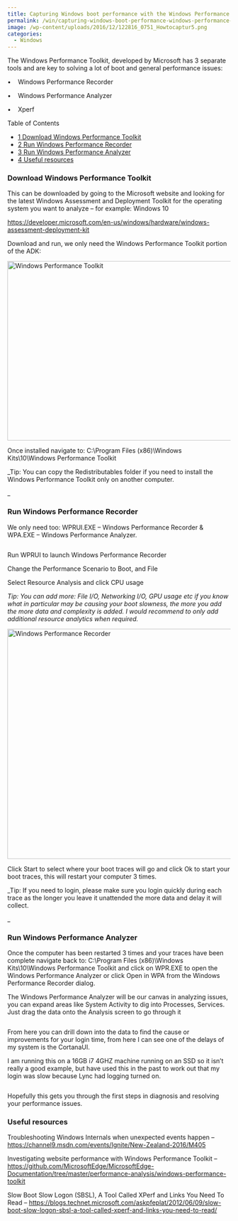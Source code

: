 ```yaml
---
title: Capturing Windows boot performance with the Windows Performance Toolkit
permalink: /win/capturing-windows-boot-performance-windows-performance-toolkit/
image: /wp-content/uploads/2016/12/122816_0751_Howtocaptur5.png
categories:
  - Windows
---
```

The Windows Performance Toolkit, developed by Microsoft has 3 separate tools and are key to solving a lot of boot and general performance issues:

•    Windows Performance Recorder

•    Windows Performance Analyzer

•    Xperf

<div id="toc_container" class="no_bullets">
  <p class="toc_title">
    Table of Contents
  </p>
  
  <ul class="toc_list">
    <li>
      <a href="#Download_Windows_Performance_Toolkit"><span class="toc_number toc_depth_1">1</span> Download Windows Performance Toolkit</a>
    </li>
    <li>
      <a href="#Run_Windows_Performance_Recorder"><span class="toc_number toc_depth_1">2</span> Run Windows Performance Recorder</a>
    </li>
    <li>
      <a href="#Run_Windows_Performance_Analyzer"><span class="toc_number toc_depth_1">3</span> Run Windows Performance Analyzer</a>
    </li>
    <li>
      <a href="#Useful_resources"><span class="toc_number toc_depth_1">4</span> Useful resources</a>
    </li>
  </ul>
</div>

### <span id="Download_Windows_Performance_Toolkit">Download Windows Performance Toolkit</span>

This can be downloaded by going to the Microsoft website and looking for the latest Windows Assessment and Deployment Toolkit for the operating system you want to analyze – for example: Windows 10

<a href="https://developer.microsoft.com/en-us/windows/hardware/windows-assessment-deployment-kit" target="_blank">https://developer.microsoft.com/en-us/windows/hardware/windows-assessment-deployment-kit</a>

Download and run, we only need the Windows Performance Toolkit portion of the ADK:

<img class="alignnone" src="https://i2.wp.com/luke.geek.nz/wp-content/uploads/2016/12/122816_0751_Howtocaptur1.png?resize=697%2C404&#038;ssl=1" alt="Windows Performance Toolkit" width="697" height="404" data-recalc-dims="1" />

Once installed navigate to: C:\Program Files (x86)\Windows Kits\10\Windows Performance Toolkit

_Tip: You can copy the Redistributables folder if you need to install the Windows Performance Toolkit only on another computer.
  
_ 

### <span id="Run_Windows_Performance_Recorder">Run Windows Performance Recorder</span>

We only need too: WPRUI.EXE – Windows Performance Recorder & WPA.EXE – Windows Performance Analyzer.

<img src="https://i0.wp.com/luke.geek.nz/wp-content/uploads/2016/12/122816_0751_Howtocaptur2.png?w=1500&#038;ssl=1" alt="" data-recalc-dims="1" />

Run WPRUI to launch Windows Performance Recorder

Change the Performance Scenario to Boot, and File

Select Resource Analysis and click CPU usage

_Tip: You can add more: File I/O, Networking I/O, GPU usage etc if you know what in particular may be causing your boot slowness, the more you add the more data and complexity is added. I would recommend to only add additional resource analytics when required._

<img class="alignnone" src="https://i0.wp.com/luke.geek.nz/wp-content/uploads/2016/12/122816_0751_Howtocaptur3.png?resize=659%2C518&#038;ssl=1" alt="Windows Performance Recorder" width="659" height="518" data-recalc-dims="1" />

Click Start to select where your boot traces will go and click Ok to start your boot traces, this will restart your computer 3 times.

_Tip: If you need to login, please make sure you login quickly during each trace as the longer you leave it unattended the more data and delay it will collect.
  
_ 

### <span id="Run_Windows_Performance_Analyzer">Run Windows Performance Analyzer</span>

Once the computer has been restarted 3 times and your traces have been complete navigate back to: C:\Program Files (x86)\Windows Kits\10\Windows Performance Toolkit and click on WPR.EXE to open the Windows Performance Analyzer or click Open in WPA from the Windows Performance Recorder dialog.

The Windows Performance Analyzer will be our canvas in analyzing issues, you can expand areas like System Activity to dig into Processes, Services. Just drag the data onto the Analysis screen to go through it

<img src="https://i1.wp.com/luke.geek.nz/wp-content/uploads/2016/12/122816_0751_Howtocaptur4.png?w=1500&#038;ssl=1" alt="" data-recalc-dims="1" />

From here you can drill down into the data to find the cause or improvements for your login time, from here I can see one of the delays of my system is the CortanaUI.

I am running this on a 16GB i7 4GHZ machine running on an SSD so it isn&#8217;t really a good example, but have used this in the past to work out that my login was slow because Lync had logging turned on.

<img src="https://i0.wp.com/luke.geek.nz/wp-content/uploads/2016/12/122816_0751_Howtocaptur5.png?w=1500&#038;ssl=1" alt="" data-recalc-dims="1" />

Hopefully this gets you through the first steps in diagnosis and resolving your performance issues.

### <span id="Useful_resources">Useful resources</span>

Troubleshooting Windows Internals when unexpected events happen &#8211; <a href="https://channel9.msdn.com/events/Ignite/New-Zealand-2016/M405" target="_blank">https://channel9.msdn.com/events/Ignite/New-Zealand-2016/M405</a>

Investigating website performance with Windows Performance Toolkit &#8211; <a href="https://github.com/MicrosoftEdge/MicrosoftEdge-Documentation/tree/master/performance-analysis/windows-performance-toolkit" target="_blank">https://github.com/MicrosoftEdge/MicrosoftEdge-Documentation/tree/master/performance-analysis/windows-performance-toolkit</a>

Slow Boot Slow Logon (SBSL), A Tool Called XPerf and Links You Need To Read &#8211; <a href="https://blogs.technet.microsoft.com/askpfeplat/2012/06/09/slow-boot-slow-logon-sbsl-a-tool-called-xperf-and-links-you-need-to-read/" target="_blank">https://blogs.technet.microsoft.com/askpfeplat/2012/06/09/slow-boot-slow-logon-sbsl-a-tool-called-xperf-and-links-you-need-to-read/</a>
